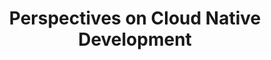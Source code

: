---
# Accomplishments widget.
widget: "howto"  # Widget name:  common, howto perspective, reading, cd-with-jenkins-and-docker  etc
headless: true  # This file represents a page section.
active: true  # Activate this widget? true/false
weight: 1 # Order that this section will appear.
title: "Perspectives on Cloud Native Development"
subtitle: ""

# Date format
date_format: "Jan 2006"

# Accomplishments.
#   Add/remove as many `[[item]]` blocks below as you like.
#   `title`, `organization` and `date_start` are the required parameters.
#   Leave other parameters empty if not required.
#   Begin/end multi-line descriptions with 3 quotes `"""`.
item:
smallItem: 
 - title: "Cloud Native: The Modern Way to Develop Applications"
   summary: "infoworld.com"
   linkText: ""
   linkUrl: "https://www.infoworld.com/article/3281046/what-is-cloud-native-the-modern-way-to-develop-software.html"
   openNewWindow: 
   image: "https://res.cloudinary.com/agile-seo/image/fetch/w_62,dpr_1.0,d_blank_am8gzx.png/https%3A%2F%2Flogo.clearbit.com%2Finfoworld.com%3Fsize%3D250" 
 - title: "Understanding Cloud-native Apps"
   summary: "redhat.com"
   linkText: ""
   linkUrl: "https://www.redhat.com/en/topics/cloud-native-apps"
   openNewWindow: 
   image: "https://res.cloudinary.com/agile-seo/image/fetch/w_62,dpr_1.0,d_blank_am8gzx.png/https%3A%2F%2Flogo.clearbit.com%2Fredhat.com%3Fsize%3D250"
 - title: "10 Key Attributes of Cloud-Native Applications"
   summary: "thenewstack.io"
   linkText: ""
   linkUrl: "https://thenewstack.io/10-key-attributes-of-cloud-native-applications/"
   openNewWindow: 
   image: "https://res.cloudinary.com/agile-seo/image/fetch/w_62,dpr_1.0,d_blank_am8gzx.png/https%3A%2F%2Flogo.clearbit.com%2Fthenewstack.io%3Fsize%3D250"
 - title: "Cloud-Native: Is It Hype or the Future of Software Development?"
   summary: "stackify.com"
   linkText: ""
   linkUrl: "https://stackify.com/cloud-native/"
   openNewWindow: 
   image: "https://res.cloudinary.com/agile-seo/image/fetch/w_62,dpr_1.0,d_blank_am8gzx.png/https%3A%2F%2Flogo.clearbit.com%2Fstackify.com%3Fsize%3D250"
 - title: "What Exactly Is a Cloud-Native Application?"
   summary: "dzone.com"
   linkText: ""
   linkUrl: "https://dzone.com/articles/what-exactly-is-a-cloud-native-application-and-why"
   openNewWindow: 
   image: "https://res.cloudinary.com/agile-seo/image/fetch/w_62,dpr_1.0,d_blank_am8gzx.png/https%3A%2F%2Flogo.clearbit.com%2Fdzone.com%3Fsize%3D250"
 - title: "Understanding Cloud Native Development"
   summary: "onica.com"
   linkText: ""
   linkUrl: "https://onica.com/videos/what-is-cloud-native-development/"
   openNewWindow: 
   image: "https://res.cloudinary.com/agile-seo/image/fetch/w_62,dpr_1.0,d_blank_am8gzx.png/https%3A%2F%2Flogo.clearbit.com%2Fonica.com%3Fsize%3D250"
 - title: "The Next Stage of Cloud Journey: Cloud Native Development"
   summary: "govloop.com"
   linkText: ""
   linkUrl: "https://www.govloop.com/the-next-stage-of-cloud-journey-cloud-native-development/"
   openNewWindow: 
   image: "https://i-cdn.embed.ly/1/display/crop?height=300&key=fd92ebbc52fc43fb98f69e50e7893c13&url=https%3A%2F%2Fwww.govloop.com%2Fwp-content%2Fuploads%2F2019%2F04%2Fsoftware-development.png&width=636"
---